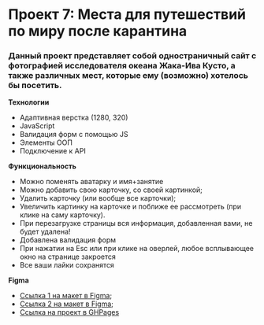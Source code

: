 # Проект 7: Места для путешествий по миру после карантина

### Данный проект представляет собой одностраничный сайт с фотографией исследователя океана Жака-Ива Кусто, а также различных мест, которые ему (возможно) хотелось бы посетить.

**Технологии**

* Адаптивная верстка (1280, 320)
* JavaScript 
* Валидация форм с помощью JS
* Элементы ООП
* Подключение к API

**Функциональность**

* Можно поменять аватарку и имя+занятие
* Можно добавить свою карточку, со своей картинкой;
* Удалить карточку (или вообще все карточки);
* Увеличить картинку на карточке и поближе ее рассмотреть (при клике на саму карточку).
* При перезагрузке страницы вся информация, добавленная вами, не будет удалена!
* Добавлена валидация форм
* При нажатии на Esc или при клике на оверлей, любое всплывающее окно на странице закроется
* Все ваши лайки сохранятся

**Figma**

* [Ссылка 1 на макет в Figma](https://www.figma.com/file/StZjf8HnoeLdiXS7dYrLAh/JavaScript.-Sprint-4);
* [Ссылка 2 на макет в Figma](https://www.figma.com/file/nlYpT4VhFiwimn2YlncrcF/JavaScript.-Sprint-5?node-id=0%3A1);
* [Ссылка на проект в GHPages](https://marinambur.github.io/mesto/)


